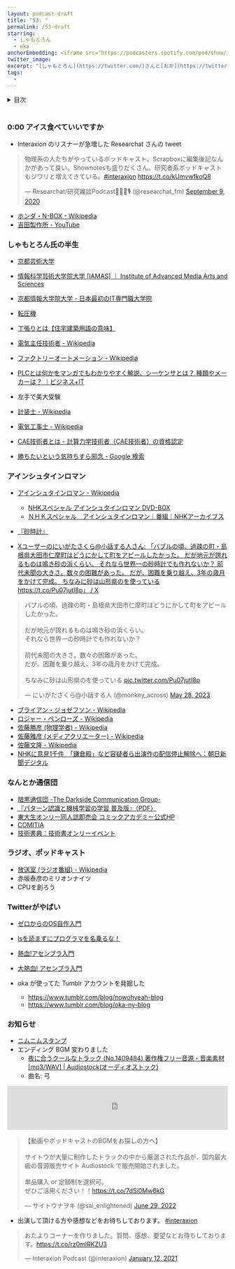 ```yaml
---
layout: podcast-draft
title: "53: "
permalink: /53-draft
starring:
  - しゃもとろん
  - oka
anchorEmbedding: <iframe src="https://podcasters.spotify.com/pod/show/interaxion/embed/episodes/51-Brightest-of-All-Time-e275kg3" height="102px" width="100%" frameborder="0" scrolling="no"></iframe>
twitter_image: 
excerpt: "[しゃもとろん](https://twitter.com/)さんと[おか](https://twitter.com/nowohyeah)でなどについて話しました。 (2023/ 収録)"
tags:
  - 
---
```


<details>
<!-- https://github.com/gettalong/kramdown/issues/155#issuecomment-339793629 -->
<summary markdown='span'>目次</summary>
<nav>
  * this unordered seed list will be replaced by toc as unordered list
  {:toc}
<!-- https://stackoverflow.com/a/38419441/11480802 -->
</nav>
</details>
<br>


### 0:00 アイス食べていいですか

- Interaxion のリスナーが急増した Researchat さんの tweet

<blockquote class="twitter-tweet"><p lang="ja" dir="ltr">物理系の人たちがやっているポッドキャスト。Scrapboxに編集後記なんかがあって良い。Shownotesも盛りだくさん。研究者系ポッドキャストもジワリと増えてきている。<a href="https://twitter.com/hashtag/interaxion?src=hash&amp;ref_src=twsrc%5Etfw">#interaxion</a> <a href="https://t.co/kUmvwfkoQ8">https://t.co/kUmvwfkoQ8</a></p>&mdash; Researchat/研究雑談Podcast🧐🔬🦠🎙 (@researchat_fm) <a href="https://twitter.com/researchat_fm/status/1303720322575659009?ref_src=twsrc%5Etfw">September 9, 2020</a>
</blockquote> <script async src="https://platform.twitter.com/widgets.js" charset="utf-8"></script>

- [ホンダ・N-BOX - Wikipedia](https://ja.wikipedia.org/wiki/%E3%83%9B%E3%83%B3%E3%83%80%E3%83%BBN-BOX)
- [吉田製作所 - YouTube](https://www.youtube.com/channel/UC9WJo5ZJVXMZiA5XV2jLx5Q)

### しゃもとろん氏の半生

- [京都芸術大学](https://www.kyoto-art.ac.jp/)
- [情報科学芸術大学院大学 [IAMAS] ｜ Institute of Advanced Media Arts and Sciences](https://www.iamas.ac.jp/)
- [京都情報大学院大学 - 日本最初のIT専門職大学院](https://www.kcg.edu/)

- [転圧機](https://amzn.to/44LQ6Gv)
- [丁張りとは【住宅建築用語の意味】](https://polaris-hs.jp/zisyo_syosai/tyohari.html)
- [電気主任技術者 - Wikipedia](https://ja.wikipedia.org/wiki/%E9%9B%BB%E6%B0%97%E4%B8%BB%E4%BB%BB%E6%8A%80%E8%A1%93%E8%80%85)
- [ファクトリーオートメーション - Wikipedia](https://ja.wikipedia.org/wiki/%E3%83%95%E3%82%A1%E3%82%AF%E3%83%88%E3%83%AA%E3%83%BC%E3%82%AA%E3%83%BC%E3%83%88%E3%83%A1%E3%83%BC%E3%82%B7%E3%83%A7%E3%83%B3)
- [PLCとは何かをマンガでもわかりやすく解説、シーケンサとは？ 種類やメーカーは？ ｜ビジネス+IT](https://www.sbbit.jp/article/cont1/44909)
- 左手で美大受験
- [計装士 - Wikipedia](https://ja.wikipedia.org/wiki/%E8%A8%88%E8%A3%85%E5%A3%AB)
- [電気工事士 - Wikipedia](https://ja.wikipedia.org/wiki/%E9%9B%BB%E6%B0%97%E5%B7%A5%E4%BA%8B%E5%A3%AB)
- [CAE技術者とは - 計算力学技術者（CAE技術者）の資格認定](https://www.jsme.or.jp/cee/about)
- [勝ちたいという気持ちすら邪念 - Google 検索](https://www.google.com/search?q=%E5%8B%9D%E3%81%A1%E3%81%9F%E3%81%84%E3%81%A8%E3%81%84%E3%81%86%E6%B0%97%E6%8C%81%E3%81%A1%E3%81%99%E3%82%89%E9%82%AA%E5%BF%B5)

### アインシュタインロマン

- [アインシュタインロマン - Wikipedia](https://ja.wikipedia.org/wiki/%E3%82%A2%E3%82%A4%E3%83%B3%E3%82%B7%E3%83%A5%E3%82%BF%E3%82%A4%E3%83%B3%E3%83%AD%E3%83%9E%E3%83%B3)
  - [NHKスペシャル アインシュタインロマン DVD-BOX](https://amzn.to/488S8Dw)
  - [ＮＨＫスペシャル　アインシュタインロマン｜番組｜NHKアーカイブス](https://www2.nhk.or.jp/archives/movies/?id=D0009010375_00000)


- [『砂時計』](https://amzn.to/44KPzVp)
- [Xユーザーのにいがたさくら@小話する人さん: 「バブルの頃、過疎の町・島根県大田市仁摩町はどうにかして町をアピールしたかった。 だが地元が誇れるものは鳴き砂の浜くらい。 それなら世界一の砂時計でも作れないか？ 前代未聞の大きさ。数々の困難があった。 だが、困難を乗り越え、3年の歳月をかけて完成。 ちなみに砂は山形県のを使っている https://t.co/Pu07jutI8p」 / X](https://twitter.com/monkey_across/status/1662750925960908801)

<blockquote class="twitter-tweet"><p lang="ja" dir="ltr">バブルの頃、過疎の町・島根県大田市仁摩町はどうにかして町をアピールしたかった。<br><br>だが地元が誇れるものは鳴き砂の浜くらい。<br>それなら世界一の砂時計でも作れないか？<br><br>前代未聞の大きさ。数々の困難があった。<br>だが、困難を乗り越え、3年の歳月をかけて完成。<br><br>ちなみに砂は山形県のを使っている <a href="https://t.co/Pu07jutI8p">pic.twitter.com/Pu07jutI8p</a></p>&mdash; にいがたさくら@小話する人 (@monkey_across) <a href="https://twitter.com/monkey_across/status/1662750925960908801?ref_src=twsrc%5Etfw">May 28, 2023</a>
</blockquote> <script async src="https://platform.twitter.com/widgets.js" charset="utf-8"></script>

- [ブライアン・ジョゼフソン - Wikipedia](https://ja.wikipedia.org/wiki/%E3%83%96%E3%83%A9%E3%82%A4%E3%82%A2%E3%83%B3%E3%83%BB%E3%82%B8%E3%83%A7%E3%82%BC%E3%83%95%E3%82%BD%E3%83%B3)
- [ロジャー・ペンローズ - Wikipedia](https://ja.wikipedia.org/wiki/%E3%83%AD%E3%82%B8%E3%83%A3%E3%83%BC%E3%83%BB%E3%83%9A%E3%83%B3%E3%83%AD%E3%83%BC%E3%82%BA)
- [佐藤勝彦 (物理学者) - Wikipedia](https://ja.wikipedia.org/wiki/%E4%BD%90%E8%97%A4%E5%8B%9D%E5%BD%A6_(%E7%89%A9%E7%90%86%E5%AD%A6%E8%80%85))
- [佐藤雅彦 (メディアクリエーター) - Wikipedia](https://ja.wikipedia.org/wiki/%E4%BD%90%E8%97%A4%E9%9B%85%E5%BD%A6_(%E3%83%A1%E3%83%87%E3%82%A3%E3%82%A2%E3%82%AF%E3%83%AA%E3%82%A8%E3%83%BC%E3%82%BF%E3%83%BC))
- [佐藤文隆 - Wikipedia](https://ja.wikipedia.org/wiki/%E4%BD%90%E8%97%A4%E6%96%87%E9%9A%86)
- [NHKに意見1千件　「鎌倉殿」など容疑者ら出演作の配信停止解除へ：朝日新聞デジタル](https://www.asahi.com/articles/ASR7V6J7JR7VUCVL022.html)

### なんとか通信団

- [暗黒通信団 -The Darkside Communication Group-](https://ankokudan.org/d/)
- [『パターン認識と機械学習の学習 普及版』（PDF）](https://herumi.github.io/prml/)
- [東大生オンリー同人誌即売会 コミックアカデミー公式HP](https://comiaca.com/)
- [COMITIA](https://www.comitia.co.jp/html/about.html)
- [技術書典：技術書オンリーイベント](https://techbookfest.org/)

### ラジオ、ポッドキャスト

- [放送室 (ラジオ番組) - Wikipedia](https://ja.wikipedia.org/wiki/%E6%94%BE%E9%80%81%E5%AE%A4_(%E3%83%A9%E3%82%B8%E3%82%AA%E7%95%AA%E7%B5%84))
- 赤坂泰彦のミリオンナイツ
- CPUを創ろう

### Twitterがやばい

- [ゼロからのOS自作入門](https://amzn.to/46yAit2)
- [lsを読まずにプログラマを名乗るな！](https://amzn.to/3JI0wzg)
- [熱血!アセンブラ入門](https://amzn.to/445G03V)
- [大熱血! アセンブラ入門](https://amzn.to/3pt9nhB) 

- oka が使ってた Tumblr アカウントを発掘した
  - <https://www.tumblr.com/blog/nowohyeah-blog>
  - <https://www.tumblr.com/blog/oka-ny-blog>

### お知らせ

- [ニムニムスタンプ](https://store.line.me/stickershop/product/20651080/ja)
- エンディング BGM 変わりました
  - [夜に合うクールなトラック (No.1409484) 著作権フリー音源・音楽素材 [mp3/WAV] | Audiostock(オーディオストック)](https://audiostock.jp/audio/1409484)
  - 曲名: 弓

<iframe width="100%" height="100" scrolling="no" frameborder="no" src="https://audiostock.jp/embed?id=1409484"></iframe>

<blockquote class="twitter-tweet tw-align-center"><p lang="ja" dir="ltr">【動画やポッドキャストのBGMをお探しの方へ】<br><br>サイトウが大量に制作したトラックの中から厳選された作品が、国内最大級の音源販売サイト Audiostock で販売開始されました。<br><br>単品購入 or 定額制を選択可。<br>ぜひご活用ください！！<a href="https://t.co/7dSi0Mw6kG">https://t.co/7dSi0Mw6kG</a></p>&mdash; サイトウナヲキ (@sai_enlightened) <a href="https://twitter.com/sai_enlightened/status/1542127615959392256?ref_src=twsrc%5Etfw">June 29, 2022</a>
</blockquote> <script async src="https://platform.twitter.com/widgets.js" charset="utf-8"></script>

- 出演して頂ける方や感想などをお待ちしております。 [#interaxion](https://twitter.com/hashtag/interaxion)

<blockquote class="twitter-tweet tw-align-center"><p lang="ja" dir="ltr">おたよりコーナーを作りました。質問、感想、要望などお待ちしております。<a href="https://t.co/rz0mlRKZU3">https://t.co/rz0mlRKZU3</a></p>— Interaxion Podcast (@interaxion) <a href="https://twitter.com/interaxion/status/1348936492488421378?ref_src=twsrc%5Etfw">January 12, 2021</a>
</blockquote> <script async src="https://platform.twitter.com/widgets.js" charset="utf-8"></script>
